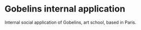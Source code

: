 # Gobelins internal application
Internal social application of Gobelins, art school, based in Paris.
